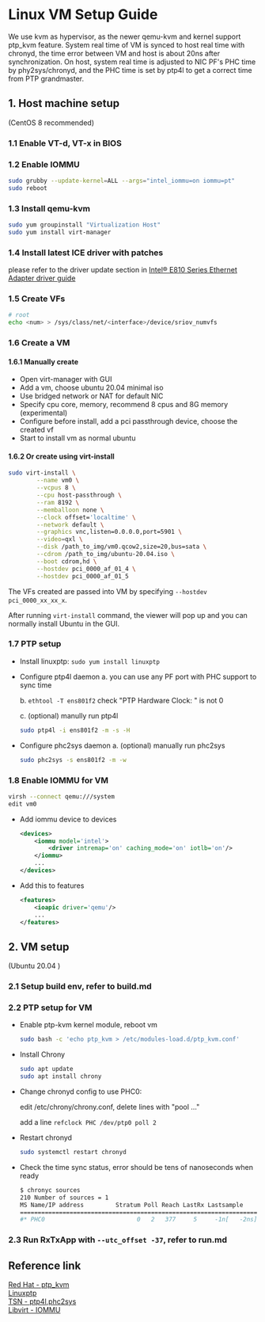 # Linux VM Setup Guide

We use kvm as hypervisor, as the newer qemu-kvm and kernel support ptp_kvm feature. System real time of VM is synced to host real time with chronyd, the time error between VM and host is about 20ns after synchronization. On host, system real time is adjusted to NIC PF's PHC time by phy2sys/chronyd, and the PHC time is set by ptp4l to get a correct time from PTP grandmaster.

## 1. Host machine setup

(CentOS 8 recommended)

### 1.1 Enable VT-d, VT-x in BIOS

### 1.2 Enable IOMMU

```bash
sudo grubby --update-kernel=ALL --args="intel_iommu=on iommu=pt"
sudo reboot
```

### 1.3 Install qemu-kvm

```bash
sudo yum groupinstall "Virtualization Host"
sudo yum install virt-manager
```

### 1.4 Install latest ICE driver with patches

please refer to the driver update section in [Intel® E810 Series Ethernet Adapter driver guide](e810.md)

### 1.5 Create VFs

```bash
# root
echo <num> > /sys/class/net/<interface>/device/sriov_numvfs
```  

### 1.6 Create a VM

#### 1.6.1 Manually create

* Open virt-manager with GUI
* Add a vm, choose ubuntu 20.04 minimal iso
* Use bridged network or NAT for default NIC
* Specify cpu core, memory, recommend 8 cpus and 8G memory (experimental)
* Configure before install, add a pci passthrough device, choose the created vf
* Start to install vm as normal ubuntu

#### 1.6.2 Or create using virt-install

```bash
sudo virt-install \
        --name vm0 \
        --vcpus 8 \
        --cpu host-passthrough \
        --ram 8192 \
        --memballoon none \
        --clock offset='localtime' \
        --network default \
        --graphics vnc,listen=0.0.0.0,port=5901 \
        --video=qxl \
        --disk /path_to_img/vm0.qcow2,size=20,bus=sata \
        --cdrom /path_to_img/ubuntu-20.04.iso \
        --boot cdrom,hd \
        --hostdev pci_0000_af_01_4 \
        --hostdev pci_0000_af_01_5
```

The VFs created are passed into VM by specifying `--hostdev pci_0000_xx_xx_x`.

After running `virt-install` command, the viewer will pop up and you can normally install Ubuntu in the GUI.

### 1.7 PTP setup

* Install linuxptp: `sudo yum install linuxptp`
* Configure ptp4l daemon
    a. you can use any PF port with PHC support to sync time

    b. `ethtool -T ens801f2` check "PTP Hardware Clock: " is not 0

    c. (optional) manully run ptp4l

    ```bash
    sudo ptp4l -i ens801f2 -m -s -H
    ```

* Configure phc2sys daemon
    a. (optional) manually run phc2sys

    ```bash
    sudo phc2sys -s ens801f2 -m -w
    ```  

### 1.8 Enable IOMMU for VM

```bash
virsh --connect qemu:///system
edit vm0
```  

* Add iommu device to devices

    ```xml
    <devices>
        <iommu model='intel'>
            <driver intremap='on' caching_mode='on' iotlb='on'/>
        </iommu>
        ...
    </devices>
    ```

* Add this to features

    ```xml
    <features>
        <ioapic driver='qemu'/>
        ...
    </features>
    ```

## 2. VM setup

(Ubuntu 20.04 )

### 2.1 Setup build env, refer to build.md

### 2.2 PTP setup for VM

* Enable ptp-kvm kernel module, reboot vm

    ```bash
    sudo bash -c 'echo ptp_kvm > /etc/modules-load.d/ptp_kvm.conf'
    ```

* Install Chrony

    ```bash
    sudo apt update
    sudo apt install chrony
    ```

* Change chronyd config to use PHC0:

    edit /etc/chrony/chrony.conf, delete lines with "pool …"

    add a line `refclock PHC /dev/ptp0 poll 2`

* Restart chronyd

    ```bash
    sudo systemctl restart chronyd
    ```

* Check the time sync status, error should be tens of nanoseconds when ready

    ```bash
    $ chronyc sources
    210 Number of sources = 1
    MS Name/IP address         Stratum Poll Reach LastRx Lastsample
    ==============================================================================
    #* PHC0                          0   2   377     5     -1n[   -2ns] +/-   27ns
    ```

### 2.3 Run RxTxApp with `--utc_offset -37`, refer to run.md

## Reference link

[Red Hat - ptp_kvm](https://access.redhat.com/documentation/en-us/red_hat_enterprise_linux/7/html/virtualization_deployment_and_administration_guide/chap-kvm_guest_timing_management)  
[Linuxptp](https://github.com/richardcochran/linuxptp)  
[TSN - ptp4l,phc2sys](https://tsn.readthedocs.io/timesync.html)  
[Libvirt - IOMMU](https://libvirt.org/formatdomain.html#iommu-devices)  
